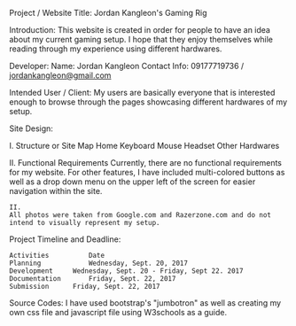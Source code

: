 Project / Website Title:
Jordan Kangleon's Gaming Rig

Introduction:
This website is created in order for people to have an idea about my current gaming setup. I hope that they enjoy themselves while reading through my experience using different hardwares.

Developer:
	Name: Jordan Kangleon
	Contact Info: 09177719736 / jordankangleon@gmail.com
	
Intended User / Client:
	My users are basically everyone that is interested enough to browse through the pages showcasing different hardwares of my setup.

Site Design:

I. Structure or Site Map
	Home
	Keyboard
	Mouse
	Headset
	Other Hardwares

II. Functional Requirements
	Currently, there are no functional requirements for my website. For other features, I have included multi-colored buttons as well as a drop down menu on the upper left of the screen for easier navigation within the site.

	II.
	All photos were taken from Google.com and Razerzone.com and do not intend to visually represent my setup.

Project Timeline and Deadline:

	Activities			Date
	Planning			Wednesday, Sept. 20, 2017
	Development		Wednesday, Sept. 20 - Friday, Sept 22. 2017
	Documentation		Friday, Sept. 22, 2017
	Submission		Friday, Sept. 22, 2017

Source Codes:
	I have used bootstrap's "jumbotron" as well as creating my own css file and javascript file using W3schools as a guide.
